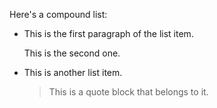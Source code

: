 Here's a compound list:

- This is the first paragraph of the list item.

  This is the second one.

- This is another list item.

  > This is a quote block that belongs to it.